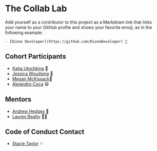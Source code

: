 # The Collab Lab

Add yourself as a contributor to this project as a Markdown link that links your name to your GitHub profile and shows your favorite emoji, as in the following example:

    - [Dione Developer](https://github.com/DioneDeveloper) 💅

## Cohort Participants

- [Katia Utochkina](https://github.com/katia-utochkina) 👻
- [Jessica Woudsma](https://github.com/jssckbl) 🦅
- [Megan McKissack](https://github.com/meganmckissack)📼
- [Alejandro Coca](https://github.com/alxmcr) 😄

## Mentors

- [Andrew Hedges](https://github.com/segdeha) 🦔
- [Lauren Beatty](https://github.com/laurenmbeatty) 👩‍🎤

## Code of Conduct Contact

- [Stacie Taylor](https://github.com/stacietaylorcima) ✨
